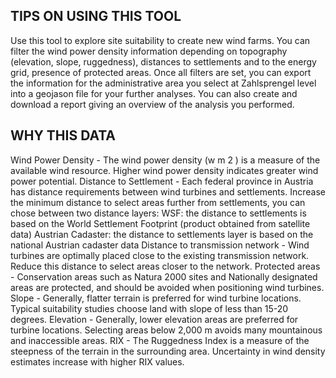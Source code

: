 ## TIPS ON USING THIS TOOL
Use this tool to explore site suitability to create new wind farms. You can filter the wind power density information depending on topography (elevation, slope, ruggedness),  distances to settlements and to the energy grid, presence of protected areas. Once all filters are set, you can export the information for the administrative area you select at Zahlsprengel level into a geojason file for your further analyses. You can also create and download a report giving an overview of the analysis you performed. 


## WHY THIS DATA
Wind Power Density - The wind power density (w m 2 ) is a measure of the available wind resource. Higher wind power density indicates greater wind power potential.
Distance to Settlement - Each federal province in Austria has distance requirements between wind turbines and settlements. Increase the minimum distance to select areas further from settlements, you can chose between two distance layers:
    WSF: the distance to settlements is based on the World Settlement Footprint (product obtained from satellite data)
    Austrian Cadaster: the distance to settlements layer is based on the national Austrian cadaster data
Distance to transmission network - Wind turbines are optimally placed close to the existing transmission network. Reduce this distance to select areas closer to the network.
Protected areas - Conservation areas such as Natura 2000 sites and Nationally designated areas are protected, and should be avoided when positioning wind turbines.
Slope - Generally, flatter terrain is preferred for wind turbine locations. Typical suitability studies choose land with slope of less than 15-20 degrees.
Elevation - Generally, lower elevation areas are preferred for turbine locations. Selecting areas below 2,000 m avoids many mountainous and inaccessible areas.
RIX - The Ruggedness Index is a measure of the steepness of the terrain in the surrounding area. Uncertainty in wind density estimates increase with higher RIX values.

